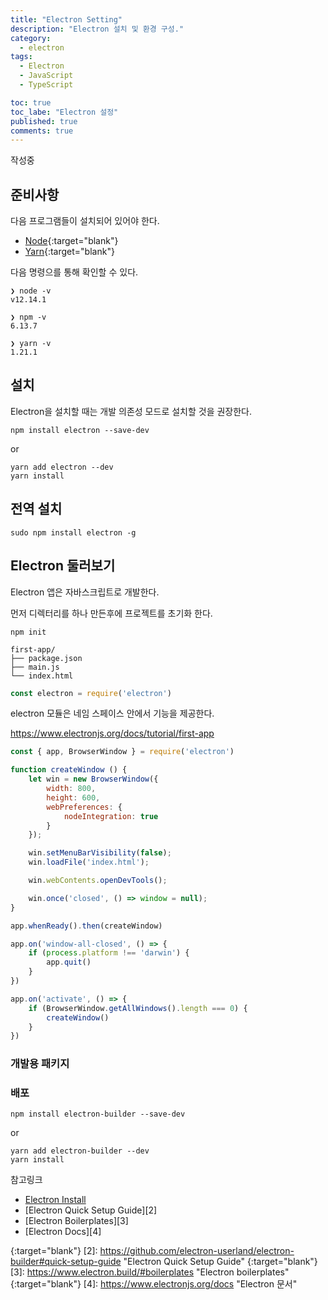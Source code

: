 ```yaml
---
title: "Electron Setting"
description: "Electron 설치 및 환경 구성."
category:
  - electron
tags:
  - Electron
  - JavaScript
  - TypeScript

toc: true
toc_labe: "Electron 설정"
published: true 
comments: true
---
```


작성중

## 준비사항

다음 프로그램들이 설치되어 있어야 한다.
  - [Node](https://nodejs.org/ "NodeJs.org"){:target="blank"}
  - [Yarn](https://classic.yarnpkg.com/en/ "Yarn"){:target="blank"}


다음 명령으를 통해 확인할 수 있다.

```shell
❯ node -v
v12.14.1

❯ npm -v
6.13.7

❯ yarn -v
1.21.1
```

## 설치

Electron을 설치할 때는 개발 의존성 모드로 설치할 것을 권장한다.

```shell
npm install electron --save-dev
```
or
```shell
yarn add electron --dev
yarn install
```

## 전역 설치
```shell
sudo npm install electron -g 
```

## Electron 둘러보기

Electron 앱은 자바스크립트로 개발한다.

먼저 디렉터리를 하나 만든후에 프로젝트를 초기화 한다.
```shell
npm init
```

```shell
first-app/
├── package.json
├── main.js
└── index.html
```

```javascript
const electron = require('electron')
```

electron 모듈은 네임 스페이스 안에서 기능을 제공한다.

https://www.electronjs.org/docs/tutorial/first-app

```javascript
const { app, BrowserWindow } = require('electron')

function createWindow () {
    let win = new BrowserWindow({
        width: 800,
        height: 600,
        webPreferences: {
            nodeIntegration: true
        }
    });

    win.setMenuBarVisibility(false);
    win.loadFile('index.html');

    win.webContents.openDevTools();

    win.once('closed', () => window = null);
}

app.whenReady().then(createWindow)

app.on('window-all-closed', () => {
    if (process.platform !== 'darwin') {
        app.quit()
    }
})

app.on('activate', () => {
    if (BrowserWindow.getAllWindows().length === 0) {
        createWindow()
    }
})
```

### 개발용 패키지

### 배포

```shell
npm install electron-builder --save-dev
```
or
```shell
yarn add electron-builder --dev
yarn install
```

참고링크

* [Electron Install][1]
* [Electron Quick Setup Guide][2]
* [Electron Boilerplates][3]
* [Electron Docs][4]

[1]: https://www.electronjs.org/docs/tutorial/installation "Electron Install"
{:target="blank"}
[2]: https://github.com/electron-userland/electron-builder#quick-setup-guide "Electron Quick Setup Guide"
{:target="blank"}
[3]: https://www.electron.build/#boilerplates "Electron boilerplates"
{:target="blank"}
[4]: https://www.electronjs.org/docs "Electron 문서"
